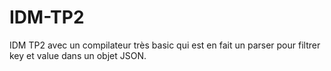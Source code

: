 # IDM-TP2
IDM TP2 avec un compilateur très basic qui est en fait un parser pour filtrer key et value dans un objet JSON.
